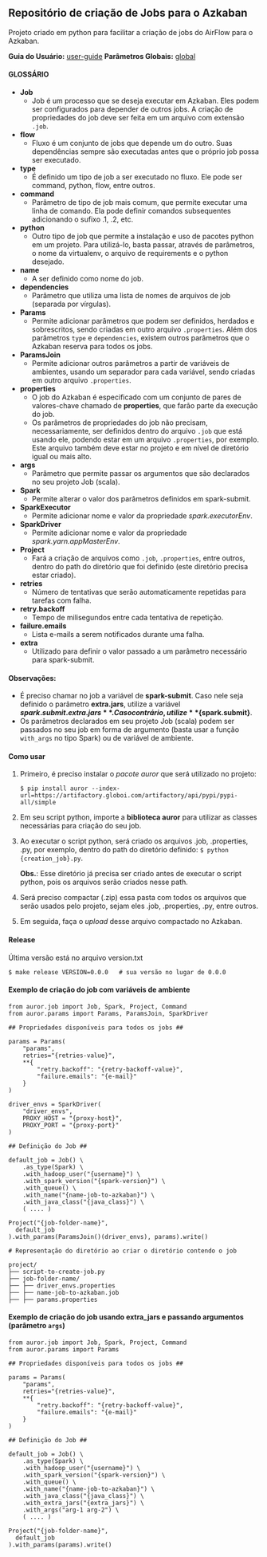 Repositório de criação de Jobs para o Azkaban
----------------------------------------------

Projeto criado em python para facilitar a criação de jobs do AirFlow para o Azkaban.

**Guia do Usuário:** [user-guide](http://docs-bigdata.cloud.globoi.com/cluster/azkaban/user-guide/)
**Parâmetros Globais:** [global](http://docs-bigdata.cloud.globoi.com/cluster/azkaban/global/)

#### GLOSSÁRIO

* **Job**
	- Job é um processo que se deseja executar em Azkaban. Eles podem ser configurados para depender de outros jobs. A criação de propriedades do job deve ser feita em um arquivo com extensão `.job`.
* **flow**
	- Fluxo é um conjunto de jobs que depende um do outro. Suas dependências sempre são executadas antes que o próprio job possa ser executado.
* **type**
	- É definido um tipo de job a ser executado no fluxo. Ele pode ser command, python, flow, entre outros.
* **command**
	- Parâmetro de tipo de job mais comum, que permite executar uma linha de comando. Ela pode definir comandos subsequentes adicionando o sufixo .1, .2, etc.
* **python**
	- Outro tipo de job que permite a instalação e uso de pacotes python em um projeto. Para utilizá-lo, basta passar, através de parâmetros, o nome da virtualenv, o arquivo de requirements e o python desejado.
* **name**
	- A ser definido como nome do job.
* **dependencies**
	- Parâmetro que utiliza uma lista de nomes de arquivos de job (separada por vírgulas).
* **Params**
	- Permite adicionar parâmetros que podem ser definidos, herdados e sobrescritos, sendo criadas em outro arquivo `.properties`. Além dos parâmetros `type` e `dependencies`, existem outros parâmetros que o Azkaban reserva para todos os jobs.
* **ParamsJoin**
	- Permite adicionar outros parâmetros a partir de variáveis de ambientes, usando um separador para cada variável, sendo criadas em outro arquivo `.properties`.
* **properties**
	- O job do Azkaban é especificado com um conjunto de pares de valores-chave chamado de **properties**, que farão parte da execução do job. 
	- Os parâmetros de propriedades do job não precisam, necessariamente, ser definidos dentro do arquivo `.job` que está usando ele, podendo estar em um arquivo `.properties`, por exemplo. Este arquivo também deve estar no projeto e em nível de diretório igual ou mais alto.
* **args**
	- Parâmetro que permite passar os argumentos que são declarados no seu projeto Job (scala).
* **Spark**
	- Permite alterar o valor dos parâmetros definidos em spark-submit.
* **SparkExecutor**
	- Permite adicionar nome e valor da propriedade _spark.executorEnv_.
* **SparkDriver**
	- Permite adicionar nome e valor da propriedade _spark.yarn.appMasterEnv_.
* **Project**
	- Fará a criação de arquivos como `.job`, `.properties`, entre outros, dentro do path do diretório que foi definido (este diretório precisa estar criado).
* **retries**
	- Número de tentativas que serão automaticamente repetidas para tarefas com falha.
* **retry.backoff**
	- Tempo de milisegundos entre cada tentativa de repetição.
* **failure.emails**
	- Lista e-mails a serem notificados durante uma falha.
* **extra**
	- Utilizado para definir o valor passado a um parâmetro necessário para spark-submit.

#### Observações:

* É preciso chamar no job a variável de __spark-submit__. Caso nele seja definido o parâmetro **extra.jars**, utilize a variável **${spark.submit.extra.jars}**. Caso contrário, utilize **${spark.submit}**. 
* Os parâmetros declarados em seu projeto Job (scala) podem ser passados no seu job em forma de argumento (basta usar a função `with_args` no tipo Spark) ou de variável de ambiente.

#### Como usar
1. Primeiro, é preciso instalar o _pacote auror_ que será utilizado no projeto:

    `$ pip install auror --index-url=https://artifactory.globoi.com/artifactory/api/pypi/pypi-all/simple`

2. Em seu script python, importe a **biblioteca auror** para utilizar as classes necessárias para criação do seu job.
3. Ao executar o script python, será criado os arquivos .job, .properties, .py, por exemplo, dentro do path do diretório definido: `$ python {creation_job}.py`.

    **Obs.**: Esse diretório já precisa ser criado antes de executar o script python, pois os arquivos serão criados nesse path.

4. Será preciso compactar (.zip) essa pasta com todos os arquivos que serão usados pelo projeto, sejam eles .job, .properties, .py, entre outros.
5. Em seguida, faça o _upload_ desse arquivo compactado no Azkaban.

#### Release

Última versão está no arquivo version.txt

    $ make release VERSION=0.0.0   # sua versão no lugar de 0.0.0

#### Exemplo de criação do job com variáveis de ambiente

```
from auror.job import Job, Spark, Project, Command
from auror.params import Params, ParamsJoin, SparkDriver

## Propriedades disponíveis para todos os jobs ##

params = Params(
    "params",
    retries="{retries-value}",
    **{
        "retry.backoff": "{retry-backoff-value}",
        "failure.emails": "{e-mail}"
    }
)

driver_envs = SparkDriver(
    "driver_envs",
    PROXY_HOST = "{proxy-host}",
    PROXY_PORT = "{proxy-port}"
)

## Definição do Job ##

default_job = Job() \
    .as_type(Spark) \
    .with_hadoop_user("{username}") \
    .with_spark_version("{spark-version}") \
    .with_queue() \
    .with_name("{name-job-to-azkaban}") \
    .with_java_class("{java_class}") \
    ( .... )

Project("{job-folder-name}",
  default_job
).with_params(ParamsJoin()(driver_envs), params).write()
```

```
# Representação do diretório ao criar o diretório contendo o job

project/
├── script-to-create-job.py
├── job-folder-name/
├── ├── driver_envs.properties
├── ├── name-job-to-azkaban.job
├── ├── params.properties
```

#### Exemplo de criação do job usando extra_jars e passando argumentos (parâmetro `args`)

```
from auror.job import Job, Spark, Project, Command
from auror.params import Params

## Propriedades disponíveis para todos os jobs ##

params = Params(
    "params",
    retries="{retries-value}",
    **{
        "retry.backoff": "{retry-backoff-value}",
        "failure.emails": "{e-mail}"
    }
)

## Definição do Job ##

default_job = Job() \
    .as_type(Spark) \
    .with_hadoop_user("{username}") \
    .with_spark_version("{spark-version}") \
    .with_queue() \
    .with_name("{name-job-to-azkaban}") \
    .with_java_class("{java_class}") \
    .with_extra_jars("{extra_jars}") \
    .with_args("arg-1 arg-2") \
    ( .... )

Project("{job-folder-name}",
  default_job
).with_params(params).write()
```
